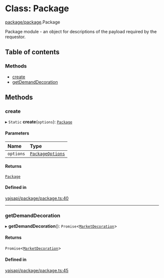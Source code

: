 # Class: Package

[package/package](../modules/package_package.md).Package

Package module - an object for descriptions of the payload required by the requestor.

## Table of contents

### Methods

- [create](package_package.Package.md#create)
- [getDemandDecoration](package_package.Package.md#getdemanddecoration)

## Methods

### create

▸ `Static` **create**(`options`): [`Package`](package_package.Package.md)

#### Parameters

| Name | Type |
| :------ | :------ |
| `options` | [`PackageOptions`](../interfaces/package_package.PackageOptions.md) |

#### Returns

[`Package`](package_package.Package.md)

#### Defined in

[yajsapi/package/package.ts:40](https://github.com/golemfactory/yajsapi/blob/5793bb7/yajsapi/package/package.ts#L40)

___

### getDemandDecoration

▸ **getDemandDecoration**(): `Promise`<[`MarketDecoration`](../modules/market_builder.md#marketdecoration)\>

#### Returns

`Promise`<[`MarketDecoration`](../modules/market_builder.md#marketdecoration)\>

#### Defined in

[yajsapi/package/package.ts:45](https://github.com/golemfactory/yajsapi/blob/5793bb7/yajsapi/package/package.ts#L45)
